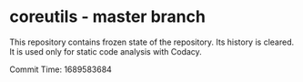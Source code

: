 # coreutils - master branch

This repository contains frozen state of the repository.
Its history is cleared. It is used only for static code
analysis with Codacy.

Commit Time: 1689583684